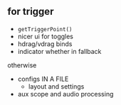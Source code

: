 for trigger
---

- `getTriggerPoint()`
- nicer ui for toggles
- hdrag/vdrag binds
- indicator whether in fallback

otherwise

- configs IN A FILE
  - layout and settings
- aux scope and audio processing